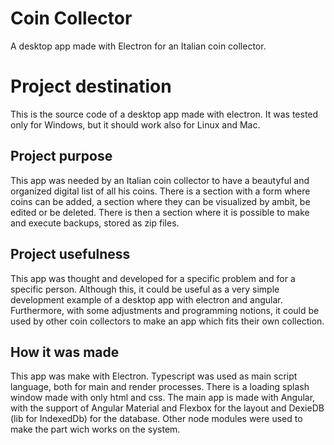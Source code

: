 # Coin Collector
A desktop app made with Electron for an Italian coin collector.

# Project destination
This is the source code of a desktop app made with electron. It was tested only for Windows, but it should work also for Linux and Mac.

## Project purpose
This app was needed by an Italian coin collector to have a beautyful and organized digital list of all his coins. There is a section with a
form where coins can be added, a section where they can be visualized by ambit, be edited or be deleted. There is then a section where it
is possible to make and execute backups, stored as zip files.

## Project usefulness
This app was thought and developed for a specific problem and for a specific person. Although this, it could be useful as a very simple
development example of a desktop app with electron and angular. Furthermore, with some adjustments and programming notions, it could be 
used by other coin collectors to make an app which fits their own collection.

## How it was made
This app was make with Electron. Typescript was used as main script language, both for main and render processes. There is a loading splash
window made with only html and css. The main app is made with Angular, with the support of Angular Material and Flexbox for the layout and
DexieDB (lib for IndexedDb) for the database. Other node modules were used to make the part wich works on the system.

